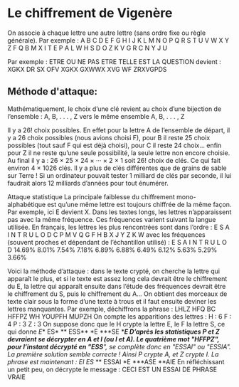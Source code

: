 # Le chiffrement de Vigenère
On associe à chaque lettre une autre lettre (sans ordre fixe ou règle générale).
Par exemple :
A B C D E F G H I J K L M N O P Q R S T U V W X Y Z
F Q B M X I T E P A L W H S D O Z K V G R C N Y J U

Par exemple :
ETRE OU NE PAS ETRE TELLE EST LA QUESTION
devient :
XGKX DR SX OFV XGKX GXWWX XVG WF ZRXVGPDS

## Méthode d'attaque:
Mathématiquement, le choix d’une clé revient au choix d’une bijection de l’ensemble : A, B, . . . , Z vers le même ensemble A, B, . . . , Z
	
Il y a 26! choix possibles. En effet pour la lettre A de l’ensemble de départ, il y a 26 choix possibles (nous avions choisi F), pour B il reste 25 choix possibles (tout sauf F qui est déjà choisi), pour C il reste 24 choix... enfin pour Z il ne reste qu’une seule possibilité, la seule lettre non encore choisie. Au final il y a : 26 × 25 × 24 × ··· × 2 × 1 soit 26! choix de clés. Ce qui fait environ 4 × 1026 clés. Il y a plus de clés différentes que de grains de sable sur Terre ! Si un ordinateur pouvait tester 1 milliard de clés par seconde, il lui faudrait alors 12 milliards d’années pour tout énumérer.

Attaque statistique
La principale faiblesse du chiffrement mono-alphabétique est qu’une même lettre est toujours chiffrée de la même façon. Par exemple, ici E devient X. Dans les textes longs, les lettres n’apparaissent pas avec la même fréquence. Ces fréquences varient suivant la langue utilisée. En français, les lettres les plus rencontrées sont dans l’ordre :
E S A I N T R U L O D C P M V Q G F H B X J Y Z K W avec les fréquences (souvent proches et dépendant de l’échantillon utilisé) :
E S A I N T R U L O D
14.69% 8.01% 7.54% 7.18% 6.89% 6.88% 6.49% 6.12% 5.63% 5.29% 3.66%

Voici la méthode d’attaque : dans le texte crypté, on cherche la lettre qui apparaît le plus, et si le texte est assez long cela devrait être le chiffrement du E, la lettre qui apparaît ensuite dans l’étude des fréquences devrait être le chiffrement du S, puis le chiffrement du A... On obtient des morceaux de texte clair sous la forme d’une texte à trous et il faut ensuite deviner les lettres manquantes.
Par exemple, déchiffrons la phrase :
LHLZ HFQ BC HFFPZ WH YOUPFH MUPZH
On compte les apparitions des lettres :
H : 6 F : 4 P : 3 Z : 3
On suppose donc que le H crypte la lettre E, le F la lettre S, ce qui donne
*E** ES* ** ESS** *E ***SE ****E
D’après les statistiques P et Z devraient se décrypter en A et I (ou I et A). Le quatrième mot "HFFPZ", pour l’instant décrypté en "ESS**", se complète donc en "ESSAI" ou "ESSIA". La première solution semble correcte ! Ainsi P crypte A, et Z crypte I. La phrase est maintenant :
*E*I ES* ** ESSAI *E ***ASE **AIE
En réfléchissant un petit peu, on décrypte le message :
CECI EST UN ESSAI DE PHRASE VRAIE
